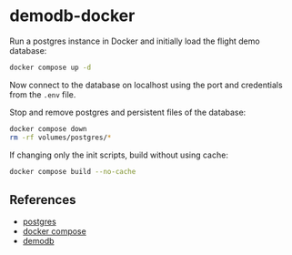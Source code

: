 # demodb-docker

Run a postgres instance in Docker and initially load the flight demo database:

```sh
docker compose up -d
```

Now connect to the database on localhost using the port and credentials from the `.env` file.

Stop and remove postgres and persistent files of the database:

```sh
docker compose down
rm -rf volumes/postgres/*
```

If changing only the init scripts, build without using cache:

```sh
docker compose build --no-cache
```

## References

- [postgres](https://www.postgresql.org)
- [docker compose](https://docs.docker.com/compose/)
- [demodb](https://postgrespro.com/community/demodb)

